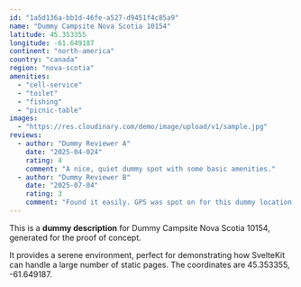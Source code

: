 ```yaml
---
id: "1a5d136a-bb1d-46fe-a527-d9451f4c85a9"
name: "Dummy Campsite Nova Scotia 10154"
latitude: 45.353355
longitude: -61.649187
continent: "north-america"
country: "canada"
region: "nova-scotia"
amenities:
  - "cell-service"
  - "toilet"
  - "fishing"
  - "picnic-table"
images:
  - "https://res.cloudinary.com/demo/image/upload/v1/sample.jpg"
reviews:
  - author: "Dummy Reviewer A"
    date: "2025-04-024"
    rating: 4
    comment: "A nice, quiet dummy spot with some basic amenities."
  - author: "Dummy Reviewer B"
    date: "2025-07-04"
    rating: 3
    comment: "Found it easily. GPS was spot on for this dummy location."
---
```


This is a **dummy description** for Dummy Campsite Nova Scotia 10154, generated for the proof of concept.

It provides a serene environment, perfect for demonstrating how SvelteKit can handle a large number of static pages. The coordinates are 45.353355, -61.649187.
